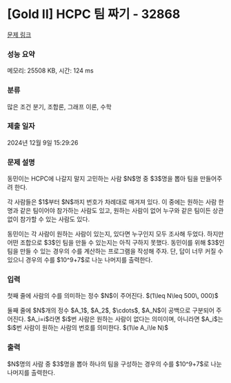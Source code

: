 # [Gold II] HCPC 팀 짜기 - 32868 

[문제 링크](https://www.acmicpc.net/problem/32868) 

### 성능 요약

메모리: 25508 KB, 시간: 124 ms

### 분류

많은 조건 분기, 조합론, 그래프 이론, 수학

### 제출 일자

2024년 12월 9일 15:29:26

### 문제 설명

<p>동민이는 HCPC에 나갈지 말지 고민하는 사람 $N$명 중 $3$명을 뽑아 팀을 만들어주려 한다.</p>

<p>각 사람들은 $1$부터 $N$까지 번호가 차례대로 매겨져 있다. 이 중에는 원하는 사람 한 명과 같은 팀이어야 참가하는 사람도 있고, 원하는 사람이 없어 누구와 같은 팀이든 상관없이 참가할 수 있는 사람도 있다.</p>

<p>동민이는 각 사람이 원하는 사람이 있는지, 있다면 누구인지 모두 조사해 두었다. 하지만 어떤 조합으로 $3$인 팀을 만들 수 있는지는 아직 구하지 못했다. 동민이를 위해 $3$인 팀을 만들 수 있는 경우의 수를 계산하는 프로그램을 작성해 주자. 단, 답이 너무 커질 수 있으니 경우의 수를 $10^9+7$로 나눈 나머지를 출력한다.</p>

### 입력 

 <p>첫째 줄에 사람의 수를 의미하는 정수 $N$이 주어진다. $(1\leq N\leq 500\, 000)$</p>

<p>둘째 줄에 $N$개의 정수 $A_1$, $A_2$, $\cdots$, $A_N$이 공백으로 구분되어 주어진다. $A_i=i$라면 $i$번 사람은 원하는 사람이 없다는 의미이며, 아니라면 $A_i$는 $i$번 사람이 원하는 사람의 번호를 의미한다. $(1\le A_i\le N)$</p>

### 출력 

 <p>$N$명의 사람 중 $3$명을 뽑아 하나의 팀을 구성하는 경우의 수를 $10^9+7$로 나눈 나머지를 출력한다.</p>

